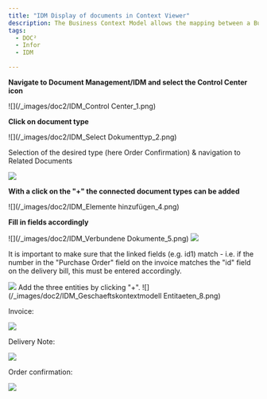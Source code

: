 ```yaml
---
title: "IDM Display of documents in Context Viewer"
description: The Business Context Model allows the mapping between a Business Context Model and a Search Query to be specified. 
tags:
  - DOC²
  - Infor
  - IDM

---
```


**Navigate to Document Management/IDM and select the Control Center icon**

![](/_images/doc2/IDM_Control Center_1.png)

**Click on document type**

![](/_images/doc2/IDM_Select Dokumenttyp_2.png)

Selection of the desired type (here Order Confirmation) & navigation to Related Documents

![](/_images/doc2/IDM_Dokumenttyp_3.png)

**With a click on the "+" the connected document types can be added**

![](/_images/doc2/IDM_Elemente hinzufügen_4.png)

**Fill in fields accordingly**

![](/_images/doc2/IDM_Verbundene Dokumente_5.png)
![](/_images/doc2/IDM_Dokumenteinstellungen_6.png)

It is important to make sure that the linked fields (e.g. id1) match - i.e. if the number in the "Purchase Order" field on the invoice matches the "id" field on the delivery bill, this must be entered accordingly.

![](/_images/doc2/IDM_Geschaeftskontextmodell_7.png)
Add the three entities by clicking "+".
![](/_images/doc2/IDM_Geschaeftskontextmodell Entitaeten_8.png)

Invoice:

![](/_images/doc2/IDM_PurchaseOrder_9.png)

Delivery Note:

![](/_images/doc2/IDM_Lieferschein_10.png)

Order confirmation:

![](/_images/doc2/IDM_Auftragsbestaetigung_11.png)



